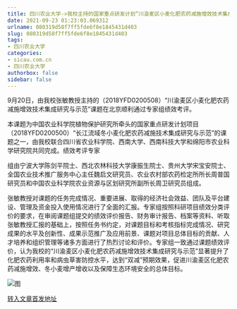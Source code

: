 ```yaml
---
title: 四川农业大学->我校主持的国家重点研发计划“川渝麦区小麦化肥农药减施增效技术集成研究与示范”课题结题 | sicau.com.cn
date: 2021-09-23 01:23:03.069312
urlname: 080319d58f7ff5fde6f8e1845431d403
slug: 080319d58f7ff5fde6f8e1845431d403
tags: 
- 四川农业大学
categories:
- sicau.com.cn
- 四川农业大学
authorbox: false
sidebar: false
---
```

9月20日，由我校张敏教授主持的（2018YFD0200508）“川渝麦区小麦化肥农药减施增效技术集成研究与示范”课题在北京顺利通过专家组绩效考评。

本课题为中国农业科学院植物保护研究所牵头的国家重点研发计划项目（2018YFD0200500）“长江流域冬小麦化肥农药减施技术集成研究与示范”的课题之一，由我校联合四川省农业科学院、西南大学、西南科技大学和绵阳市农业科学研究院共同完成。绩效考评专家
<!--more-->
组由宁波大学陈剑平院士、西北农林科技大学康振生院士、贵州大学宋宝安院士、全国农业技术推广服务中心主任魏启文研究员、农业农村部农药检定所所长周普国研究员和中国农业科学院农业资源与区划研究所副所长周卫研究员组成。

张敏教授对课题的任务完成情况、重要进展、取得的经济社会效益、团队及平台建设、管理及资金投入使用情况进行了全面的汇报。专家组按照科研项目绩效分类评价的要求，在审阅课题组提交的绩效评价报告、财务审计报告、档案等资料、听取张敏教授汇报的基础上，按照任务书约定，对课题目标和考核指标完成情况、研究成果的水平及创新性、成果示范推广及应用前景、课题对项目总体目标的贡献、人才培养和组织管理等诸多方面进行了热烈讨论和评价。专家组一致通过课题绩效评价，认为我校的“川渝麦区小麦化肥农药减施增效技术集成研究与示范”显著提升了化肥农药利用率和病虫草害防控水平，达到“双减”预期效果，促进川渝麦区化肥农药减施增效、冬小麦增产增收以及保障生态环境安全的总体目标。

![图](https://news.sicau.edu.cn/__local/9/78/C1/5A2DDB32051255CD10C2D500419_40552100_17992.png)

[转入文章首发地址](https://news.sicau.edu.cn/info/1078/64688.htm)